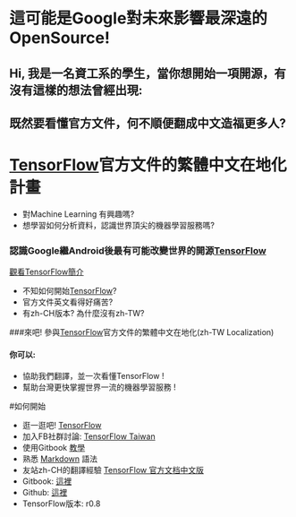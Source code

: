 

# 這可能是Google對未來影響最深遠的OpenSource!

## Hi, 我是一名資工系的學生，當你想開始一項開源，有沒有這樣的想法曾經出現: 
## 既然要看懂官方文件，何不順便翻成中文造福更多人? 
# [TensorFlow](https://www.tensorflow.org/)官方文件的繁體中文在地化計畫
* 對Machine Learning 有興趣嗎?
* 想學習如何分析資料，認識世界頂尖的機器學習服務嗎?

### 認識Google繼Android後最有可能改變世界的開源[TensorFlow](https://www.tensorflow.org/)
[觀看TensorFlow簡介](https://www.youtube.com/watch?v=oZikw5k_2FM)
* 不知如何開始[TensorFlow](https://www.tensorflow.org/)?
* 官方文件英文看得好痛苦?
* 有zh-CH版本? 為什麼沒有zh-TW?

###來吧! 參與[TensorFlow](https://www.tensorflow.org/)官方文件的繁體中文在地化(zh-TW Localization)
#### 你可以:
* 協助我們翻譯，並一次看懂TensorFlow !
* 幫助台灣更快掌握世界一流的機器學習服務 !

#如何開始

* 逛一逛吧! [TensorFlow](https://www.tensorflow.org/)
* 加入FB社群討論: [TensorFlow Taiwan](https://www.facebook.com/tensorflowtaiwan/)
* 使用Gitbook [教學](https://kingofamani.gitbooks.io/git-teach/content/chapter_6_gitbook/chapter_6_gitbookgitbook2.html)
* 熟悉 [Markdown](http://markdown.tw/#list) 語法
* 友站zh-CH的翻譯經驗 [TensorFlow 官方文档中文版](http://wiki.jikexueyuan.com/project/tensorflow-zh/)
* Gitbook: [這裡](https://www.gitbook.com/book/cbbjames/tensorflow-documentation-zh-tw/details)
* Github: [這裡](https://github.com/cbbjames/tensorflow_docs_zh-TW)
* TensorFlow版本: r0.8

